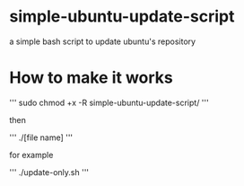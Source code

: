 # simple-ubuntu-update-script
a simple bash script to update ubuntu's repository


# How to make it works

'''
sudo chmod +x -R simple-ubuntu-update-script/
'''

then

'''
./[file name]
'''

for example

'''
./update-only.sh
'''